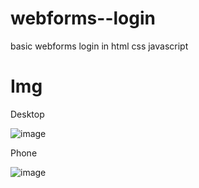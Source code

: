 # webforms--login
basic webforms login in html css javascript

# Img

<p>Desktop</p>

![image](https://github.com/user-attachments/assets/d7738525-b8b7-498b-a5cf-fd307a21a1c6)

<p>Phone</p>

![image](https://github.com/user-attachments/assets/d3ab5e14-9b5e-4d43-860a-e2b0621d7aab)

